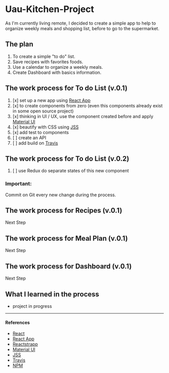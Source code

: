 # Uau-Kitchen-Project

As I'm currently living remote, I decided to create a simple app to help to organize weekly meals and shopping list, before to go to the supermarket.

## The plan

1. To create a simple "to do" list.
2. Save recipes with favorites foods.
3. Use a calendar to organize a weekly meals.
4. Create Dashboard with basics information.


## The work process for To do List (v.0.1)

1. [x] set up a new app using [React App](https://reactjs.org/docs/create-a-new-react-app.html)
2. [x] to create components from zero (even this components already exist in some open source project)
3. [x] thinking in UI / UX, use the component created before and apply [Material UI](https://material-ui.com/)
4. [x] beautify with CSS using [JSS](http://cssinjs.org/)
5. [x] add test to components
6. [ ] create an API
7. [ ] add build on [Travis](https://travis-ci.org/)

## The work process for To do List (v.0.2)
1. [ ] use Redux do separate states of this new component


### Important:
Commit on Git every new change during the process.

## The work process for Recipes (v.0.1)

Next Step

## The work process for Meal Plan (v.0.1)

Next Step

## The work process for Dashboard (v.0.1)

Next Step


## What I learned in the process

* project in progress


-----------

#### References

* [React](https://reactjs.org/)
* [React App](https://reactjs.org/docs/create-a-new-react-app.html)
* [Reactstrapp](https://reactstrap.github.io/)
* [Material UI](https://material-ui.com/)
* [JSS](http://cssinjs.org)
* [Travis](https://travis-ci.org/)
* [NPM](https://www.npmjs.com/)
